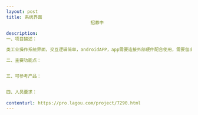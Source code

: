 ```yaml
---                
layout: post       
title: 系统界面
                                招募中
           
description: 
一、项目描述：

类工业操作系统界面，交互逻辑简单，androidAPP，app需要连接外部硬件配合使用，需要留出对外数据接口。

二、主要功能点：


三、可参考产品：


四、人员要求：
     
contenturl: https://pro.lagou.com/project/7290.html      
---                 
```

